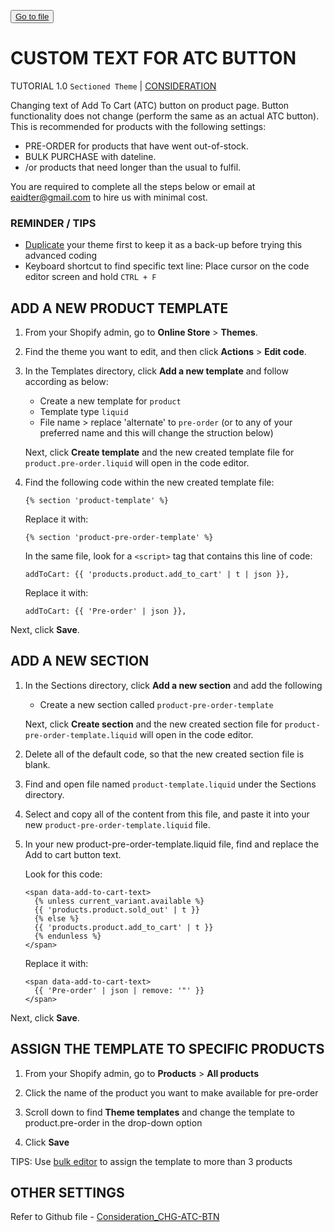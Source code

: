 <button class="d-block d-md-none"> <a class="dropdown-item" href="https://github.com/e-AIDter/Self-AID_Shopify/find/main"> Go to file </a>          </button>

# CUSTOM TEXT FOR ATC BUTTON
TUTORIAL 1.0 `Sectioned Theme` | [CONSIDERATION](https://github.com/e-AIDter/Self-AID_Shopify/blob/main/Consideration_CHG-ATC-BTN.md)

Changing text of Add To Cart (ATC) button on product page. Button functionality does not change (perform the same as an actual ATC button). This is recommended for products with the following settings:

   - PRE-ORDER for products that have went out-of-stock.
   - BULK PURCHASE with dateline.
   - /or products that need longer than the usual to fulfil.

You are required to complete all the steps below or email at eaidter@gmail.com to hire us with minimal cost.

### REMINDER / TIPS</b>

   - [Duplicate](https://help.shopify.com/en/manual/online-store/themes/managing-themes/duplicating-themes) your theme first to keep it as a back-up before trying this advanced coding
   - Keyboard shortcut to find specific text line: Place cursor on the code editor screen and hold `CTRL + F`

## ADD A NEW PRODUCT TEMPLATE

1. From your Shopify admin, go to <b>Online Store</b> > <b>Themes</b>.

2. Find the theme you want to edit, and then click <b>Actions</b> > <b>Edit code</b>.

3. In the Templates directory, click <b>Add a new template</b> and follow according as below:
    - Create a new template for `product`
    - Template type `liquid`
    - File name > replace 'alternate' to `pre-order` (or to any of your preferred name and this will change the struction below)
    
    Next, click <b>Create template</b> and the new created template file for `product.pre-order.liquid` will open in the code editor.

4. Find the following code within the new created template file:

       {% section 'product-template' %}

    Replace it with:

       {% section 'product-pre-order-template' %}
    
    In the same file, look for a `<script>` tag that contains this line of code:
  
       addToCart: {{ 'products.product.add_to_cart' | t | json }},

    Replace it with:

       addToCart: {{ 'Pre-order' | json }},

Next, click <b>Save</b>.


## ADD A NEW SECTION

1. In the Sections directory, click <b>Add a new section</b> and add the following
    - Create a new section called `product-pre-order-template`

    Next, click <b>Create section</b> and the new created section file for `product-pre-order-template.liquid` will open in the code editor.

2. Delete all of the default code, so that the new created section file is blank.

3. Find and open file named `product-template.liquid` under the Sections directory.

4. Select and copy all of the content from this file, and paste it into your new `product-pre-order-template.liquid` file.

5. In your new product-pre-order-template.liquid file, find and replace the Add to cart button text.

    Look for this code:

       <span data-add-to-cart-text>
         {% unless current_variant.available %}
         {{ 'products.product.sold_out' | t }}
         {% else %}
         {{ 'products.product.add_to_cart' | t }}
         {% endunless %}
       </span>

      Replace it with:

       <span data-add-to-cart-text>
         {{ 'Pre-order' | json | remove: '"' }}
       </span>

Next, click <b>Save</b>.

## ASSIGN THE TEMPLATE TO SPECIFIC PRODUCTS

1. From your Shopify admin, go to <b>Products</b> > <b>All products</b>

2. Click the name of the product you want to make available for pre-order

3. Scroll down to find <b>Theme templates</b> and change the template to product.pre-order in the drop-down option

4. Click <b>Save</b>

TIPS: Use [bulk editor](https://help.shopify.com/en/manual/online-store/themes/os20/theme-structure/templates#bulk-template-changes) to assign the template to more than 3 products

## OTHER SETTINGS

Refer to Github file - [Consideration_CHG-ATC-BTN](https://github.com/e-AIDter/Self-AID_Shopify/blob/main/Consideration_CHG-ATC-BTN.md)
